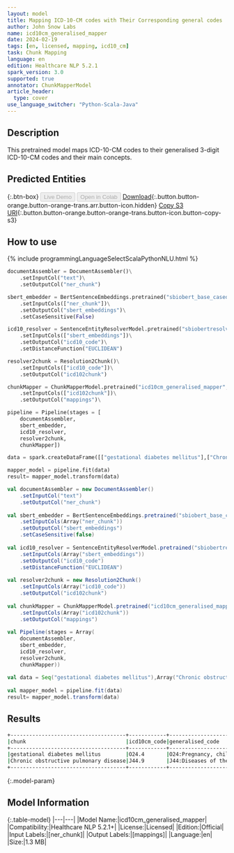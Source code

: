 ```yaml
---
layout: model
title: Mapping ICD-10-CM codes with Their Corresponding general codes
author: John Snow Labs
name: icd10cm_generalised_mapper
date: 2024-02-19
tags: [en, licensed, mapping, icd10_cm]
task: Chunk Mapping
language: en
edition: Healthcare NLP 5.2.1
spark_version: 3.0
supported: true
annotator: ChunkMapperModel
article_header:
  type: cover
use_language_switcher: "Python-Scala-Java"
---
```


## Description

This pretrained model maps ICD-10-CM codes to their generalised 3-digit ICD-10-CM codes and their main concepts.

## Predicted Entities



{:.btn-box}
<button class="button button-orange" disabled>Live Demo</button>
<button class="button button-orange" disabled>Open in Colab</button>
[Download](https://s3.amazonaws.com/auxdata.johnsnowlabs.com/clinical/models/icd10cm_generalised_mapper_en_5.2.1_3.0_1708356641248.zip){:.button.button-orange.button-orange-trans.arr.button-icon.hidden}
[Copy S3 URI](s3://auxdata.johnsnowlabs.com/clinical/models/icd10cm_generalised_mapper_en_5.2.1_3.0_1708356641248.zip){:.button.button-orange.button-orange-trans.button-icon.button-copy-s3}

## How to use



<div class="tabs-box" markdown="1">
{% include programmingLanguageSelectScalaPythonNLU.html %}
	
```python
documentAssembler = DocumentAssembler()\
    .setInputCol("text")\
    .setOutputCol("ner_chunk")

sbert_embedder = BertSentenceEmbeddings.pretrained("sbiobert_base_cased_mli", "en", "clinical/models")\
    .setInputCols(["ner_chunk"])\
    .setOutputCol("sbert_embeddings")\
    .setCaseSensitive(False)

icd10_resolver = SentenceEntityResolverModel.pretrained("sbiobertresolve_icd10cm_augmented", "en", "clinical/models")\
    .setInputCols(["sbert_embeddings"])\
    .setOutputCol("icd10_code")\
    .setDistanceFunction("EUCLIDEAN")

resolver2chunk = Resolution2Chunk()\
    .setInputCols(["icd10_code"])\
    .setOutputCol("icd102chunk")

chunkMapper = ChunkMapperModel.pretrained("icd10cm_generalised_mapper", "en", "clinical/models")\
    .setInputCols(["icd102chunk"])\
    .setOutputCol("mappings")\

pipeline = Pipeline(stages = [
    documentAssembler,
    sbert_embedder,
    icd10_resolver,
    resolver2chunk,
    chunkMapper])

data = spark.createDataFrame([["gestational diabetes mellitus"],["Chronic obstructive pulmonary disease"]]).toDF("text")

mapper_model = pipeline.fit(data)
result= mapper_model.transform(data)     
```
```scala
val documentAssembler = new DocumentAssembler()
	.setInputCol("text")
	.setOutputCol("ner_chunk")
	
val sbert_embedder = BertSentenceEmbeddings.pretrained("sbiobert_base_cased_mli","en","clinical/models")
	.setInputCols(Array("ner_chunk"))
	.setOutputCol("sbert_embeddings")
	.setCaseSensitive(false)
	
val icd10_resolver = SentenceEntityResolverModel.pretrained("sbiobertresolve_icd10cm_augmented","en","clinical/models")
	.setInputCols(Array("sbert_embeddings"))
	.setOutputCol("icd10_code")
	.setDistanceFunction("EUCLIDEAN")
	
val resolver2chunk = new Resolution2Chunk()
	.setInputCols(Array("icd10_code"))
	.setOutputCol("icd102chunk")
	
val chunkMapper = ChunkMapperModel.pretrained("icd10cm_generalised_mapper","en","clinical/models")
	.setInputCols(Array("icd102chunk"))
	.setOutputCol("mappings")
	
val Pipeline(stages = Array(
    documentAssembler,
    sbert_embedder,
    icd10_resolver,
    resolver2chunk,
    chunkMapper))
	
val data = Seq("gestational diabetes mellitus"),Array("Chronic obstructive pulmonary disease") .toDF("text")
	
val mapper_model = pipeline.fit(data)
result= mapper_model.transform(data)
```
</div>

## Results

```bash
+-------------------------------------+------------+--------------------------------------------+
|chunk                                |icd10cm_code|generalised_code                            |
+-------------------------------------+------------+--------------------------------------------+
|gestational diabetes mellitus        |O24.4       |O24:Pregnancy, childbirth and the puerperium|
|Chronic obstructive pulmonary disease|J44.9       |J44:Diseases of the respiratory system      |
+-------------------------------------+------------+--------------------------------------------+
```

{:.model-param}
## Model Information

{:.table-model}
|---|---|
|Model Name:|icd10cm_generalised_mapper|
|Compatibility:|Healthcare NLP 5.2.1+|
|License:|Licensed|
|Edition:|Official|
|Input Labels:|[ner_chunk]|
|Output Labels:|[mappings]|
|Language:|en|
|Size:|1.3 MB|
